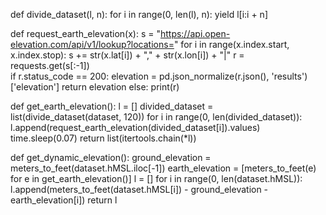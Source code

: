 def divide_dataset(l, n):
        for i in range(0, len(l), n):
            yield l[i:i + n]

def request_earth_elevation(x):
    s = "https://api.open-elevation.com/api/v1/lookup?locations="
    for i in range(x.index.start, x.index.stop): 
        s += str(x.lat[i]) + "," + str(x.lon[i]) + "|"
    r = requests.get(s[:-1])  
    if r.status_code == 200:
        elevation = pd.json_normalize(r.json(), 'results')['elevation']
        return elevation
    else:
        print(r)
        
def get_earth_elevation():
    l = []
    divided_dataset = list(divide_dataset(dataset, 120))
    for i in range(0, len(divided_dataset)):
        l.append(request_earth_elevation(divided_dataset[i]).values)
        time.sleep(0.07)
    return list(itertools.chain(*l))

def get_dynamic_elevation():
    ground_elevation = meters_to_feet(dataset.hMSL.iloc[-1])
    earth_elevation = [meters_to_feet(e) for e in get_earth_elevation()]
    l = []
    for i in range(0, len(dataset.hMSL)):
        l.append(meters_to_feet(dataset.hMSL[i]) - ground_elevation - earth_elevation[i])
    return l